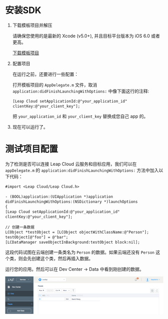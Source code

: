 
# 安装SDK

1. 下载模板项目并解压

	请确保您使用的是最新的 Xcode (v5.0+), 并且目标平台版本为 iOS 6.0 或者更高。

    <a class="download-sdk" href="https://raw.githubusercontent.com/LeapAppServices/LAS-SDK-Release/master/iOS/v1.5.0/LASStarterProject.zip">下载模板项目</a>

2. 配置项目

	在运行之前，还要进行一些配置：
	
	打开模板项目的 `AppDelegate.m` 文件，取消 `application:didFinishLaunchingWithOptions:` 中像下面这行的注释:
    
    ```objc
    [Leap Cloud setApplicationId:@"your_application_id" clientKey:@"your_client_key"];
    ```
    
    把 `your_application_id` 和 `your_client_key` 替换成您自己 app 的。
    
3. 现在可以运行了。
    
    
# 测试项目配置

为了检测是否可以连接 Leap Cloud 云服务和目标应用，我们可以在 `appDelegate.m` 的 `application:didFinishLaunchingWithOptions:` 方法中加入以下代码：


```objc
#import <Leap Cloud/Leap Cloud.h>

- (BOOL)application:(UIApplication *)application didFinishLaunchingWithOptions:(NSDictionary *)launchOptions
{
[Leap Cloud setApplicationId:@"your_application_id" clientKey:@"your_client_key"];

// 创建一条数据
LCObject *testObject = [LCObject objectWithClassName:@"Person"];
testObject[@"foo"] = @"bar";
[LCDataManager saveObjectInBackground:testObject block:nil];
```

这段代码试图在云端创建一条类名为 `Person` 的数据。如果云端还没有 `Person` 这个类，则会先创建这个类，然后再插入数据。

运行您的应用。然后可以在 Dev Center -> Data 中看到刚创建的数据。

![imgSDKQSTestAddObj](../../../images/imgSDKQSTestAddObj.png)